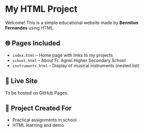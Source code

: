 # My HTML Project

Welcome! This is a simple educational website made by **Benniton Fernandes** using HTML.

## 🌐 Pages Included

- `index.html` – Home page with links to my projects
- `school.html` – About Fr. Agnel Higher Secondary School
- `instruments.html` – Display of musical instruments (nested list)

## 🚀 Live Site

To be hosted on GitHub Pages.

## 📁 Project Created For

- Practical assignments in school
- HTML learning and demo
